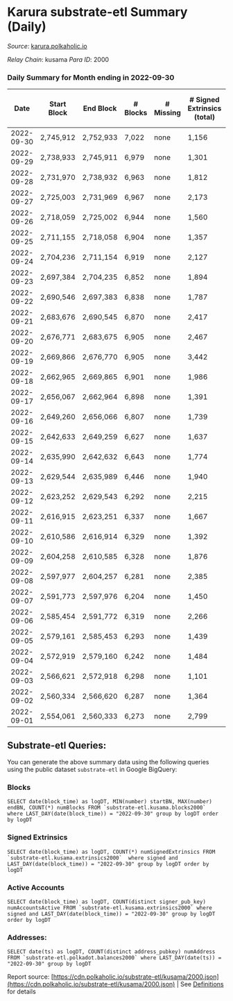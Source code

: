 # Karura substrate-etl Summary (Daily)

_Source_: [karura.polkaholic.io](https://karura.polkaholic.io)

*Relay Chain*: kusama
*Para ID*: 2000



### Daily Summary for Month ending in 2022-09-30


| Date | Start Block | End Block | # Blocks | # Missing | # Signed Extrinsics (total) | # Active Accounts | # Addresses with Balances | # Events | # Transfers | # XCM Transfers In | # XCM Transfers Out |
| ---- | ----------- | --------- | -------- | --------- | --------------------------- | ----------------- | ------------------------- | -------- | ----------- | ------------------ | ------------------- |
| 2022-09-30 | 2,745,912 | 2,752,933 | 7,022 | none  | 1,156 | 179 | 92,017 | 72,812 | 5,383 ($175,476.74) | 53 ($4,033,764,232.03) | 47 ($38,644.66) |
| 2022-09-29 | 2,738,933 | 2,745,911 | 6,979 | none  | 1,301 | 175 |  | 73,643 | 5,376 ($396,438.02) | 77 ($77,227.13) | 105 ($174,453.75) |
| 2022-09-28 | 2,731,970 | 2,738,932 | 6,963 | none  | 1,812 | 183 |  | 78,196 | 6,016 ($271,825.00) | 98 ($34,444.20) | 148 ($63,394.88) |
| 2022-09-27 | 2,725,003 | 2,731,969 | 6,967 | none  | 2,173 | 170 |  | 80,102 | 6,177 ($624,979.67) | 108 ($82,457.86) | 116 ($117,869.97) |
| 2022-09-26 | 2,718,059 | 2,725,002 | 6,944 | none  | 1,560 | 189 |  | 76,229 | 5,840 ($347,540.16) | 101 ($23,842.69) | 115 ($40,954.72) |
| 2022-09-25 | 2,711,155 | 2,718,058 | 6,904 | none  | 1,357 | 154 |  | 73,267 | 5,422 ($257,797.87) | 77 ($32,312.83) | 67 ($24,115.68) |
| 2022-09-24 | 2,704,236 | 2,711,154 | 6,919 | none  | 2,127 | 192 |  | 78,594 | 5,760 ($372,785.63) | 93 ($6,591,498,377.05) | 73 ($71,863.30) |
| 2022-09-23 | 2,697,384 | 2,704,235 | 6,852 | none  | 1,894 | 161 |  | 76,503 | 5,675 ($286,361.59) | 100 ($44,216.32) | 116 ($47,530.25) |
| 2022-09-22 | 2,690,546 | 2,697,383 | 6,838 | none  | 1,787 | 172 |  | 76,404 | 5,827 ($356,666.75) | 99 ($45,760.36) | 125 ($68,048.12) |
| 2022-09-21 | 2,683,676 | 2,690,545 | 6,870 | none  | 2,417 | 169 |  | 82,981 | 6,856 ($805,030.49) | 148 ($131,138.60) | 162 ($136,576.18) |
| 2022-09-20 | 2,676,771 | 2,683,675 | 6,905 | none  | 2,467 | 225 |  | 83,526 | 6,896 ($816,853.40) | 117 ($7,424,815,427,969.98) | 147 ($161,400.18) |
| 2022-09-19 | 2,669,866 | 2,676,770 | 6,905 | none  | 3,442 | 299 | 91,815 | 92,905 | 8,123 ($2,540,882.32) | 155 ($70,469.10) | 177 ($191,536.91) |
| 2022-09-18 | 2,662,965 | 2,669,865 | 6,901 | none  | 1,986 | 213 | 91,796 | 78,582 | 6,006 ($822,828.55) | 127 ($84,310,181,705.04) | 119 ($219,660.15) |
| 2022-09-17 | 2,656,067 | 2,662,964 | 6,898 | none  | 1,391 | 151 | 91,771 | 73,298 | 5,399 ($591,373.61) | 62 ($93,219.30) | 68 ($110,305.43) |
| 2022-09-16 | 2,649,260 | 2,656,066 | 6,807 | none  | 1,739 | 199 | 91,761 | 76,592 | 5,981 ($384,173.51) | 143 ($38,755.86) | 123 ($65,743.85) |
| 2022-09-15 | 2,642,633 | 2,649,259 | 6,627 | none  | 1,637 | 198 | 91,745 | 74,371 | 5,890 ($715,481.28) | 116 ($134,957,040,863.92) | 105 ($104,513.55) |
| 2022-09-14 | 2,635,990 | 2,642,632 | 6,643 | none  | 1,774 | 191 | 91,726 | 75,698 | 6,151 ($626,181.94) | 85 ($13,428,003,042.86) | 77 ($106,163.61) |
| 2022-09-13 | 2,629,544 | 2,635,989 | 6,446 | none  | 1,940 | 183 |  | 74,446 | 5,788 ($672,957.91) | 111 ($1,012,473,120,655.75) | 109 ($57,747.23) |
| 2022-09-12 | 2,623,252 | 2,629,543 | 6,292 | none  | 2,215 | 216 |  | 75,331 | 6,053 ($1,115,778.63) | 97 ($93,200.76) | 145 ($279,253.86) |
| 2022-09-11 | 2,616,915 | 2,623,251 | 6,337 | none  | 1,667 | 187 |  | 71,037 | 5,477 ($1,222,232.24) | 87 ($50,211.70) | 93 ($64,126.71) |
| 2022-09-10 | 2,610,586 | 2,616,914 | 6,329 | none  | 1,392 | 210 |  | 68,439 | 5,052 ($280,409.03) | 85 ($168,059.88) | 96 ($253,217.44) |
| 2022-09-09 | 2,604,258 | 2,610,585 | 6,328 | none  | 1,876 | 253 |  | 73,694 | 5,938 ($450,171.58) | 86 ($45,942.17) | 131 ($97,490.26) |
| 2022-09-08 | 2,597,977 | 2,604,257 | 6,281 | none  | 2,385 | 206 | 91,653 | 76,748 | 6,271 ($1,164,663.31) | 93 ($154,135.05) | 140 ($225,934.53) |
| 2022-09-07 | 2,591,773 | 2,597,976 | 6,204 | none  | 1,450 | 193 | 91,642 | 67,997 | 5,101 ($494,351.89) | 80 ($251,480.64) | 114 ($344,374.06) |
| 2022-09-06 | 2,585,454 | 2,591,772 | 6,319 | none  | 2,266 | 207 | 91,640 | 76,310 | 6,048 ($833,159.21) | 149 ($188,217.88) | 179 ($284,571.03) |
| 2022-09-05 | 2,579,161 | 2,585,453 | 6,293 | none  | 1,439 | 207 | 91,625 | 69,595 | 5,422 ($578,985.35) | 80 ($44,073.83) | 102 ($75,306.65) |
| 2022-09-04 | 2,572,919 | 2,579,160 | 6,242 | none  | 1,484 | 178 | 91,607 | 68,329 | 5,096 ($391,826.07) | 78 ($22,665.60) | 64 ($42,915.07) |
| 2022-09-03 | 2,566,621 | 2,572,918 | 6,298 | none  | 1,101 | 136 | 91,598 | 65,512 | 4,748 ($485,039.23) | 42 ($29,701.84) | 72 ($65,255.70) |
| 2022-09-02 | 2,560,334 | 2,566,620 | 6,287 | none  | 1,364 | 195 | 91,579 | 67,999 | 5,095 ($635,155.15) | 70 ($82,802,752,185.94) | 88 ($113,141.18) |
| 2022-09-01 | 2,554,061 | 2,560,333 | 6,273 | none  | 2,799 | 228 | 91,569 | 76,337 | 5,454 ($485,813.01) | 97 ($268,602.93) | 108 ($400,973.22) |

## Substrate-etl Queries:
You can generate the above summary data using the following queries using the public dataset `substrate-etl` in Google BigQuery:


### Blocks
```
SELECT date(block_time) as logDT, MIN(number) startBN, MAX(number) endBN, COUNT(*) numBlocks FROM `substrate-etl.kusama.blocks2000`  where LAST_DAY(date(block_time)) = "2022-09-30" group by logDT order by logDT
```


### Signed Extrinsics
```
SELECT date(block_time) as logDT, COUNT(*) numSignedExtrinsics FROM `substrate-etl.kusama.extrinsics2000`  where signed and LAST_DAY(date(block_time)) = "2022-09-30" group by logDT order by logDT
```


### Active Accounts
```
SELECT date(block_time) as logDT, COUNT(distinct signer_pub_key) numAccountsActive FROM `substrate-etl.kusama.extrinsics2000` where signed and LAST_DAY(date(block_time)) = "2022-09-30" group by logDT order by logDT
```


### Addresses:
```
SELECT date(ts) as logDT, COUNT(distinct address_pubkey) numAddress FROM `substrate-etl.polkadot.balances2000` where LAST_DAY(date(ts)) = "2022-09-30" group by logDT
```



Report source: [https://cdn.polkaholic.io/substrate-etl/kusama/2000.json](https://cdn.polkaholic.io/substrate-etl/kusama/2000.json) | See [Definitions](/DEFINITIONS.md) for details
